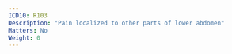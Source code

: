 ```yaml
---
ICD10: R103
Description: "Pain localized to other parts of lower abdomen"
Matters: No
Weight: 0
---
```


